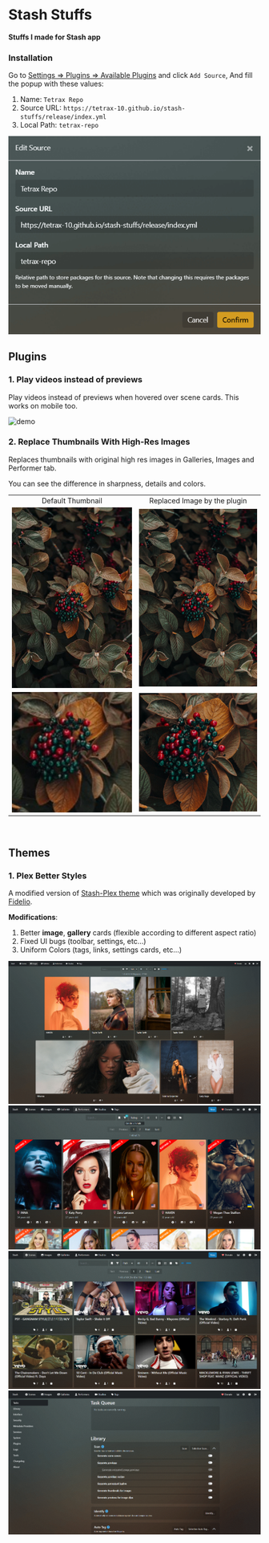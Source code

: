 # Stash Stuffs

**Stuffs I made for Stash app**

### Installation

Go to [Settings => Plugins => Available Plugins](http://localhost:9999/settings?tab=plugins) and click `Add Source`, And fill the popup with these values:

1. Name: `Tetrax Repo`
2. Source URL: `https://tetrax-10.github.io/stash-stuffs/release/index.yml`
3. Local Path: `tetrax-repo`

![add-repo](./assets//installation//add-repo.png)

## Plugins

### 1. Play videos instead of previews

Play videos instead of previews when hovered over scene cards. This works on mobile too.

![demo](./assets/play-videos-instead-of-previews/demo.gif)

### 2. Replace Thumbnails With High-Res Images

Replaces thumbnails with original high res images in Galleries, Images and Performer tab.

You can see the difference in sharpness, details and colors.

<table>
  <tr align="center">
    <td>Default Thumbnail</td>
     <td>Replaced Image by the plugin</td>
  </tr>
  <tr>
    <td><img src="./assets/replace-thumbnails-with-images/thumbnail.jpeg" style="width: 427px; height: auto;"></td>
    <td><img src="./assets/replace-thumbnails-with-images/original.jpg" style="width: 427px; height: auto;"></td>
  </tr>
  <tr>
    <td><img src="./assets/replace-thumbnails-with-images/closeup/thumbnail.jpeg" style="width: 427px; height: auto;"></td>
    <td><img src="./assets/replace-thumbnails-with-images/closeup/original.jpg" style="width: 427px; height: auto;"></td>
  </tr>
</table>

</br>

## Themes

### 1. Plex Better Styles

A modified version of [Stash-Plex theme](https://docs.stashapp.cc/user-interface-ui/themes/plex/) which was originally developed by [Fidelio](https://github.com/f1delio).

**Modifications**:

1. Better **image**, **gallery** cards (flexible according to different aspect ratio)
2. Fixed UI bugs (toolbar, settings, etc...)
3. Uniform Colors (tags, links, settings cards, etc...)

![images](./assets/plex-better-styles/images.png)
![performers](./assets/plex-better-styles/performers.png)
![scenes](./assets/plex-better-styles/scenes.png)
![settings](./assets/plex-better-styles/settings.png)

